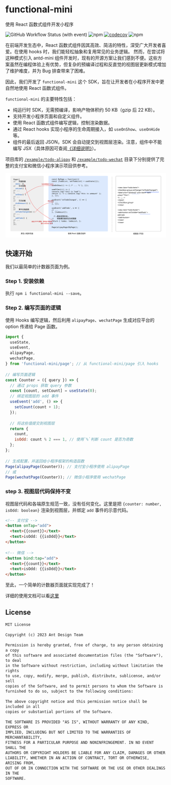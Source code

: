 # functional-mini

使用 React 函数式组件开发小程序

![GitHub Workflow Status (with event)](https://img.shields.io/github/actions/workflow/status/ant-design/functional-mini/check.yml)
![npm](https://img.shields.io/npm/v/functional-mini) [![codecov](https://codecov.io/gh/ant-design/functional-mini/branch/main/graph/badge.svg?token=DPV84U7YP8)](https://codecov.io/gh/ant-design/functional-mini) ![npm](https://img.shields.io/npm/dw/functional-mini)

在前端开发生态中，React 函数式组件因其高效、简洁的特性，深受广大开发者喜爱。在使用 hooks 时，我们能轻松抽象和复用常见的业务逻辑。
然而，在尝试将这种模式引入 antd-mini 组件开发时，现有的开源方案让我们感到不便。这些方案虽然在编程体验上有优势，但复杂的预编译过程和反直觉的视图层更新模式增加了维护难度，并为 Bug 排查带来了困难。

因此，我们开发了 `functional-mini` 这个 SDK，旨在让开发者在小程序开发中更自然地使用 React 函数式组件。

`functional-mini` 的主要特性包括：

- 纯运行时 SDK，无需预编译，影响产物体积约 50 KB（gzip 后 22 KB）。
- 支持开发小程序页面和自定义组件。
- 使用 React 函数式组件编写逻辑，控制渲染数据。
- 通过 React hooks 实现小程序的生命周期接入，如 `useOnShow`、`useOnHide` 等。
- 组件的最后返回 JSON，SDK 会自动提交到视图层渲染。注意，组件中不能编写 JSX（具体原因可查阅[《详细说明》](./doc.md#为何无法使用-jsx)）。

项目库的 [`/example/todo-alipay`](./example/todo-alipay/) 和 [`/example/todo-wechat`](./example/todo-wechat/) 目录下分别提供了完整的支付宝和微信小程序演示项目供参考。

![](./home.svg)
## 快速开始

我们以最简单的计数器页面为例。

### Step 1. 安装依赖

执行 `npm i functional-mini --save`。

### Step 2. 编写页面的逻辑

使用 Hooks 编写逻辑，然后利用 `alipayPage`、`wechatPage` 生成对应平台的 option 传递给 Page 函数。

```javascript
import {
  useState,
  useEvent,
  alipayPage,
  wechatPage,
} from 'functional-mini/page'; // 从 functional-mini/page 引入 hooks

// 编写页面逻辑
const Counter = ({ query }) => {
  // 通过 props 获取 query 参数
  const [count, setCount] = useState(0);
  // 绑定视图层的 add 事件
  useEvent('add', () => {
    setCount(count + 1);
  });

  // 将这些值提交到视图层
  return {
    count,
    isOdd: count % 2 === 1, // 使用`%`判断 count 是否为奇数
  };
};

// 生成配置，并返回给小程序框架的构造函数
Page(alipayPage(Counter)); // 支付宝小程序使用 alipayPage
// 或
Page(wechatPage(Counter)); // 微信小程序使用 wechatPage
```
### step 3. 视图层代码保持不变

视图层代码和各端原生规范一致，没有任何变化。这里是把 `{counter: number, isOdd: boolean}` 渲染到视图层，并绑定 `add` 事件的示意代码。

```html
<!-- 支付宝 -->
<button onTap="add">
  <text>{{count}}</text>
  <text>isOdd: {{isOdd}}</text>
</button>

<!-- 微信 -->
<button bind:tap="add">
  <text>{{count}}</text>
  <text>isOdd: {{isOdd}}</text>
</button>
```

至此，一个简单的计数器页面就实现完成了！

详细的使用文档可以看[这里](./doc.md)

## License

```
MIT License

Copyright (c) 2023 Ant Design Team

Permission is hereby granted, free of charge, to any person obtaining a copy
of this software and associated documentation files (the "Software"), to deal
in the Software without restriction, including without limitation the rights
to use, copy, modify, merge, publish, distribute, sublicense, and/or sell
copies of the Software, and to permit persons to whom the Software is
furnished to do so, subject to the following conditions:

The above copyright notice and this permission notice shall be included in all
copies or substantial portions of the Software.

THE SOFTWARE IS PROVIDED "AS IS", WITHOUT WARRANTY OF ANY KIND, EXPRESS OR
IMPLIED, INCLUDING BUT NOT LIMITED TO THE WARRANTIES OF MERCHANTABILITY,
FITNESS FOR A PARTICULAR PURPOSE AND NONINFRINGEMENT. IN NO EVENT SHALL THE
AUTHORS OR COPYRIGHT HOLDERS BE LIABLE FOR ANY CLAIM, DAMAGES OR OTHER
LIABILITY, WHETHER IN AN ACTION OF CONTRACT, TORT OR OTHERWISE, ARISING FROM,
OUT OF OR IN CONNECTION WITH THE SOFTWARE OR THE USE OR OTHER DEALINGS IN THE
SOFTWARE.
```
